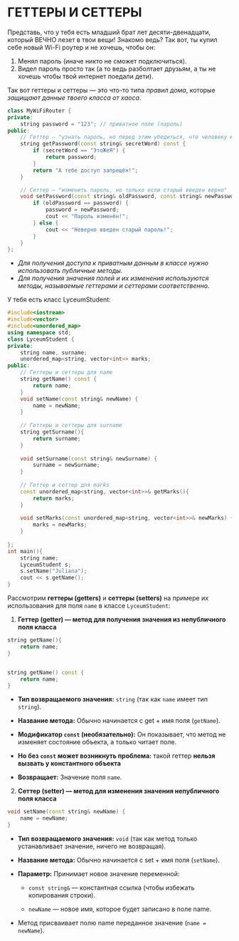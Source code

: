 # ГЕТТЕРЫ И СЕТТЕРЫ  
Представь, что у тебя есть младший брат лет десяти-двенадцати, который ВЕЧНО лезет в твои вещи! Знакомо ведь? Так вот, ты купил себе новый Wi-Fi роутер и не хочешь, чтобы он:
1. Менял пароль (иначе никто не сможет подключиться).
2. Видел пароль просто так (а то ведь разболтает друзьям, а ты не хочешь чтобы твой интернет поедали дети).  

Так вот геттеры и сеттеры — это что-то типа _правил дома_, которые _защищают данные твоего класса от хаоса_.
```cpp
class MyWiFiRouter {
private:
    string password = "123"; // приватное поле (пароль)
public:
    // Геттер — "узнать пароль, но перед этим убедиться, что человеку можно доверять"
    string getPassword(const string& secretWord) const {
        if (secretWord == "ЭтоЖеЯ") {
            return password;
        }
        return "А тебе доступ запрещён!";
    }

    // Сеттер — "изменить пароль, но только если старый введен верно"
    void setPassword(const string& oldPassword, const string& newPassword) {
        if (oldPassword == password) {
            password = newPassword;
            cout << "Пароль изменён!";
        } else {
            cout << "Неверно введен старый пароль!";
        }
    }
};
```
- _Для получения доступа к приватным данным в классе нужно использовать публичные методы._  
- _Для получения значения полей и их изменения используются методы, называемые геттерами и сеттерами соответственно._

У тебя есть класс LyceumStudent:
```cpp
#include<iostream>
#include<vector>
#include<unordered_map>
using namespace std;
class LyceumStudent {
private:
    string name, surname;
    unordered_map<string, vector<int>> marks;
public:
    // Геттеры и сеттеры для name
    string getName() const {
        return name;
    }
    void setName(const string& newName) {
        name = newName;
    }
    
    // Геттеры и сеттеры для surname
    string getSurname(){
        return surname;
    }
    
    void setSurname(const string& newSurname) {
        surname = newSurname;
    }
    
    // Геттер и сеттер для marks
    const unordered_map<string, vector<int>>& getMarks(){
        return marks;
    }
    
    void setMarks(const unordered_map<string, vector<int>>& newMarks) {
        marks = newMarks;
    }
    
};
int main(){
    string name;
    LyceumStudent s;
    s.setName("Juliana");
    cout << s.getName();
}
```
Рассмотрим __геттеры (getters)__ и __сеттеры (setters)__ на примере их использования для поля `name` в классе `LyceumStudent`:
1. __Геттер (getter) — метод для получения значения из непубличного поля класса__  
```cpp
string getName(){
    return name;
}


string getName() const {
    return name;
}
```
- **Тип возвращаемого значения:** `string` (так как `name` имеет тип `string`).

- **Название метода:** Обычно начинается с get + имя поля (`getName`).

- **Модификатор `const` (необязательно):** Он показывает, что метод не изменяет состояние объекта, а только читает поле. 

- **Но без `const` может возникнуть проблема:** такой геттер **нельзя вызвать у константного объекта**

- **Возвращает:** Значение поля `name`.

2. **Сеттер (setter) — метод для изменения значения непубличного поля класса**
```cpp
void setName(const string& newName) {
    name = newName;
}
```
- **Тип возвращаемого значения:** `void` (так как метод только устанавливает значение, ничего не возвращая).

- **Название метода:** Обычно начинается с set + имя поля (`setName`).

- **Параметр:** Принимает новое значение переменной:

    - `const string&` — константная ссылка (чтобы избежать копирования строки).

    - `newName` — новое имя, которое будет записано в поле name.

- Метод присваивает полю name переданное значение (`name = newName`).

 
